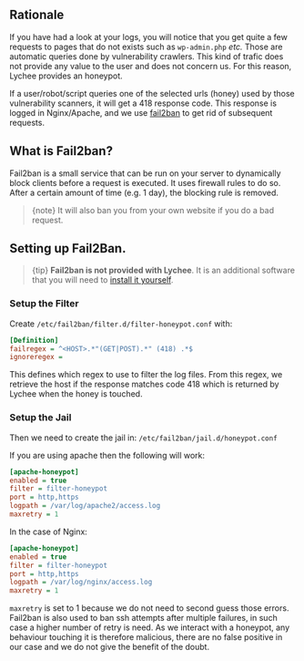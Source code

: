 ## Rationale

If you have had a look at your logs, you will notice that you get quite a few requests to pages that do not exists such as 
`wp-admin.php` _etc._ Those are automatic queries done by vulnerability crawlers.
This kind of trafic does not provide any value to the user and does not concern us.
For this reason, Lychee provides an honeypot.

If a user/robot/script queries one of the selected urls (honey) used by those vulnerability scanners, it will get a 418 response code.
This response is logged in Nginx/Apache, and we use [fail2ban](https://www.fail2ban.org/) to get rid of subsequent requests. 

## What is Fail2ban?

Fail2ban is a small service that can be run on your server to dynamically block clients before a request is executed.
It uses firewall rules to do so. After a certain amount of time (e.g. 1 day), the blocking rule is removed.

> {note} It will also ban you from your own website if you do a bad request.

## Setting up Fail2Ban.

> {tip} **Fail2ban is not provided with Lychee**. It is an additional software that you will need to [install it yourself](https://www.fail2ban.org/wiki/index.php/Downloads).

### Setup the Filter

Create `/etc/fail2ban/filter.d/filter-honeypot.conf` with:

```ini
[Definition]
failregex = ^<HOST>.*"(GET|POST).*" (418) .*$
ignoreregex =
```

This defines which regex to use to filter the log files.
From this regex, we retrieve the host if the response matches code 418 which is returned by Lychee when the honey is touched.

### Setup the Jail

Then we need to create the jail in:
`/etc/fail2ban/jail.d/honeypot.conf`

If you are using apache then the following will work:
```ini
[apache-honeypot]
enabled = true
filter = filter-honeypot
port = http,https
logpath = /var/log/apache2/access.log
maxretry = 1
```
In the case of Nginx:
```ini
[apache-honeypot]
enabled = true
filter = filter-honeypot
port = http,https
logpath = /var/log/nginx/access.log
maxretry = 1
```

`maxretry` is set to 1 because we do not need to second guess those errors.
Fail2ban is also used to ban ssh attempts after multiple failures, in such case a higher number of retry is need.
As we interact with a honeypot, any behaviour touching it is therefore malicious, there are no false positive in our case
and we do not give the benefit of the doubt.
